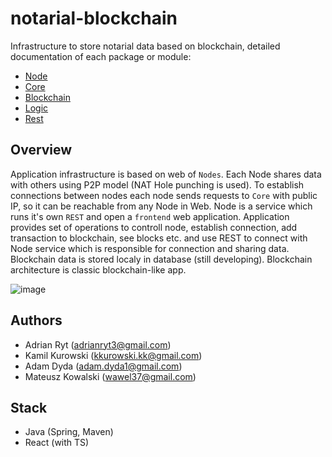 # notarial-blockchain
Infrastructure to store notarial data based on blockchain, detailed documentation of each package or module:
- [Node](https://github.com/wiet-industries/notarial-blockchain/tree/master/src/main/java/node)
- [Core](https://github.com/wiet-industries/notarial-blockchain/tree/master/src/main/java/core)
- [Blockchain](https://github.com/wiet-industries/notarial-blockchain/tree/master/src/main/java/blockchain)
- [Logic](https://github.com/wiet-industries/notarial-blockchain/tree/master/src/main/java/logic)
- [Rest](https://github.com/wiet-industries/notarial-blockchain/tree/master/src/main/java/rest)

## Overview
Application infrastructure is based on web of `Nodes`. Each Node shares data with others using P2P model (NAT Hole punching is used). To establish connections between nodes each node sends requests to `Core` with public IP, so it can be reachable from any Node in Web. Node is a service which runs it's own `REST` and open a `frontend` web application. Application provides set of operations to controll node, establish connection, add transaction to blockchain, see blocks etc. and use REST to connect with Node service which is responsible for connection and sharing data. Blockchain data is stored localy in database (still developing). Blockchain architecture is classic blockchain-like app.

![image](https://user-images.githubusercontent.com/30171233/145886543-ded726b2-d6fd-46f2-a1b2-15baa2ddee06.png)


## Authors
- Adrian Ryt (adrianryt3@gmail.com)
- Kamil Kurowski (kkurowski.kk@gmail.com)
- Adam Dyda (adam.dyda1@gmail.com)
- Mateusz Kowalski (wawel37@gmail.com)


## Stack
- Java (Spring, Maven)
- React (with TS)

